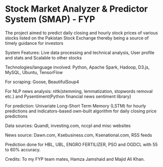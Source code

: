 # Stock Market Analyzer & Predictor System (SMAP) - FYP

The project aimed to predict daily closing and hourly stock prices of various stocks listed on the Pakistan Stock Exchange thereby being a source of timely guidance for investors

System Features: Live data processing and technical analysis, User profile and stats and Scalable to other stocks

Technologies/language involved: Python, Apache Spark, Hadoop, D3.js, MySQL, Ubuntu, TensorFlow

For scraping: Goose, BeautifulSoup4

For NLP news analysis: nltk(stemming, lemmatization, stopwords removal etc.) and Pysentiment(Python financial news sentiment library)

For prediction: Univariate Long-Short Term Memory (LSTM) for hourly predictions and indicators-based own-built algorithm for daily closing price predictions

Data sources: Quandl, investing.com, nccpl and misc websites

News source: Dawn.com, Ksebusiness.com, Ksenational.com, RSS feeds

Prediction done for HBL, UBL, ENGRO FERTILIZER, PSO and OGDCL with 55 to 60% accuracy.

Credits: To my FYP team mates, Hamza Jamshaid and Majid Ali Khan.
